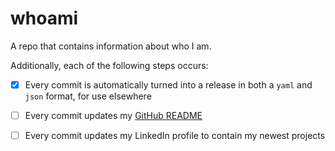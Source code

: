 # whoami
A repo that contains information about who I am.

Additionally, each of the following steps occurs:
- [x] Every commit is automatically turned into a release in both a `yaml` and `json` format, for use elsewhere
- [ ] Every commit updates my [GitHub README](https://github.com/timothy-gonzalez/timothy-gonzalez)
- [ ] Every commit updates my LinkedIn profile to contain my newest projects


